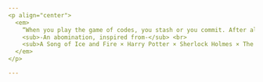 ```yaml
---
<p align="center">
  <em>
    “When you play the game of codes, you stash or you commit. After all, keywords are, in my not-so-humble opinion, our most inexhaustible source of magic. Sometimes, all it takes to add a feature is to see what others overlook. And in the end, feature is feature, lesser, greater, middling...It's all the same. If I'm to choose between one feature and another, I'd rather not choose at all.”<br><br>
    <sub>-An abomination, inspired from-</sub> <br>
    <sub>A Song of Ice and Fire × Harry Potter × Sherlock Holmes × The Witcher</sub>
  </em>
</p>

---
```


